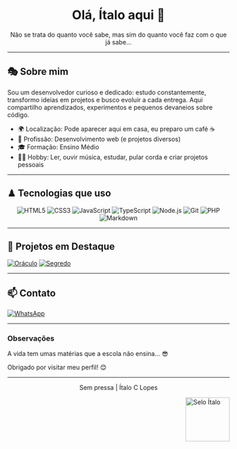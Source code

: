 <h1 align="center">Olá, Ítalo aqui 👋</h1>
<p align="center">Não se trata do quanto você sabe, mas sim do quanto você faz com o que já sabe...</p>

---

## 🎭 Sobre mim

Sou um desenvolvedor curioso e dedicado: estudo constantemente, transformo ideias em projetos e busco evoluir a cada entrega. Aqui compartilho aprendizados, experimentos e pequenos devaneios sobre código.

- 🌍 Localização: Pode aparecer aqui em casa, eu preparo um café ☕
- 💼 Profissão: Desenvolvimento web (e projetos diversos)
- 🎓 Formação: Ensino Médio
- 🐱‍👓 Hobby: Ler, ouvir música, estudar, pular corda e criar projetos pessoais

---

## ♟ Tecnologias que uso

<div align="center">
    <img alt="HTML5" src="https://img.shields.io/badge/HTML5-E34F26?style=for-the-badge&logo=html5&logoColor=white" />
    <img alt="CSS3" src="https://img.shields.io/badge/CSS3-1572B6?style=for-the-badge&logo=css3&logoColor=white" />
    <img alt="JavaScript" src="https://img.shields.io/badge/JavaScript-F7DF1E?style=for-the-badge&logo=javascript&logoColor=black" />
    <img alt="TypeScript" src="https://img.shields.io/badge/TypeScript-3178C6?style=for-the-badge&logo=typescript&logoColor=white" />
    <img alt="Node.js" src="https://img.shields.io/badge/Node.js-339933?style=for-the-badge&logo=node.js&logoColor=white" />
    <img alt="Git" src="https://img.shields.io/badge/Git-F05032?style=for-the-badge&logo=git&logoColor=white" />
    <img alt="PHP" src="https://img.shields.io/badge/PHP-777BB4?style=for-the-badge&logo=php&logoColor=white" />
    <img alt="Markdown" src="https://img.shields.io/badge/Markdown-000000?style=for-the-badge&logo=markdown&logoColor=white" />
</div>

---

## 🚩 Projetos em Destaque

[![Oráculo](https://img.shields.io/badge/Or%C3%A1culo-CLI-181717?style=for-the-badge&logo=github&logoColor=white)](https://github.com/italo-547/oraculo)
[![Segredo](https://img.shields.io/badge/Segredo-Em%20breve-6c757d?style=for-the-badge&logo=github&logoColor=white)](https://github.com/italo-547/)

---

## 📫 Contato

[![WhatsApp](https://img.shields.io/badge/WhatsApp-25D366?style=for-the-badge&logo=whatsapp&logoColor=white)](https://wa.me/5537991004685)

---

### Observações

A vida tem umas matérias que a escola não ensina... 😎

Obrigado por visitar meu perfil! 😊

---
<p align="center">Sem pressa | Ítalo C Lopes</p>

<img align="right" alt="Selo Ítalo" src="galeria/selo.italo.png" width="100" height="100">
